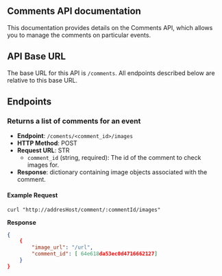 ## Comments API documentation

This documentation provides details on the Comments API, which allows you to manage the comments on particular events.

## API Base URL

The base URL for this API is `/comments`. All endpoints described below are relative to this base URL.

## Endpoints

### Returns a list of comments for an event

- **Endpoint**: `/coments/<comment_id>/images`
- **HTTP Method**: POST
- **Request URL**: STR
  - `comment_id` (string, required): The id of the comment to check images for.
- **Response**: dictionary containing image objects associated with the comment.

#### Example Request

    curl "http://addresHost/comment/:commentId/images"

**Response**

```json
{
    {
        "image_url": "/url",
        "comment_id": [ 64e618da53ec0d4716662127]
    }
}
```
